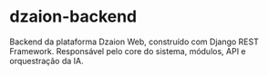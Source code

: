 # dzaion-backend
Backend da plataforma Dzaion Web, construído com Django REST Framework. Responsável pelo core do sistema, módulos, API e orquestração da IA.
